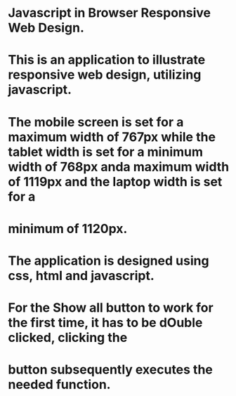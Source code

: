 # Javascript in Browser Responsive Web Design.
# This is an application to illustrate responsive web design, utilizing javascript.
# The mobile screen is set for a maximum width of 767px while the tablet width is set for a minimum width of 768px anda maximum width of 1119px and the laptop width is set for a 
# minimum of 1120px.
# The application is designed using css, html and javascript.

# For the Show all button to work for the first time, it has to be dOuble clicked, clicking the 
# button subsequently executes the needed function.